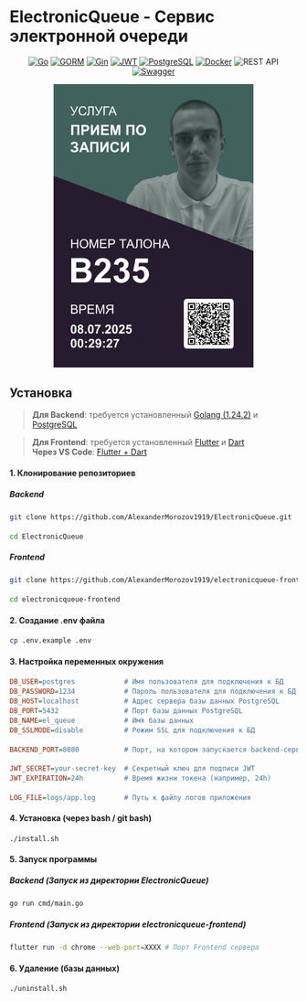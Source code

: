# **ElectronicQueue - Сервис электронной очереди**

<p align="center">
  <a href="https://go.dev/"><img src="https://img.shields.io/badge/Go-00ADD8?logo=go&logoColor=white&style=for-the-badge" alt="Go"></a>
  <a href="https://gorm.io/"><img src="https://img.shields.io/badge/GORM-FFCA28?logo=go&logoColor=black&style=for-the-badge" alt="GORM"></a>
  <a href="https://gin-gonic.com/"><img src="https://img.shields.io/badge/Gin-00B386?logo=go&logoColor=white&style=for-the-badge" alt="Gin"></a>
  <a href="https://jwt.io/"><img src="https://img.shields.io/badge/JWT-000000?logo=jsonwebtokens&logoColor=white&style=for-the-badge" alt="JWT"></a>
  <a href="https://www.postgresql.org/"><img src="https://img.shields.io/badge/PostgreSQL-4169E1?logo=postgresql&logoColor=white&style=for-the-badge" alt="PostgreSQL"></a>
  <a href="https://www.docker.com/"><img src="https://img.shields.io/badge/Docker-2496ED?logo=docker&logoColor=white&style=for-the-badge" alt="Docker"></a>
  <a><img src="https://img.shields.io/badge/REST%20API-FF6F00?logo=rest&logoColor=white&style=for-the-badge" alt="REST API"></a>
  <a href="https://swagger.io/"><img src="https://img.shields.io/badge/Swagger-85EA2D?logo=swagger&logoColor=black&style=for-the-badge" alt="Swagger"></a>
</p>

<p align="center">
  <img src="assets/img/ticket_example.png" alt="Пример талона" width="350"/>
</p>

## Установка

> **Для Backend**: требуется установленный [Golang (1.24.2)](https://go.dev/dl/) и [PostgreSQL](https://www.postgresql.org/download/)

> **Для Frontend**: требуется установленный [Flutter](https://docs.flutter.dev/get-started/install) и [Dart](https://dart.dev/get-dart) <br>
**Через VS Code**: [Flutter + Dart](https://docs.flutter.dev/install/with-vs-code)

#### 1. Клонирование репозиториев

##### Backend
```sh
git clone https://github.com/AlexanderMorozov1919/ElectronicQueue.git

cd ElectronicQueue
```

##### Frontend
```sh
git clone https://github.com/AlexanderMorozov1919/electronicqueue-frontend.git

cd electronicqueue-frontend
```

#### 2. Создание .env файла

```sh
cp .env.example .env
```

#### 3. Настройка переменных окружения

```ini
DB_USER=postgres            # Имя пользователя для подключения к БД
DB_PASSWORD=1234            # Пароль пользователя для подключения к БД
DB_HOST=localhost           # Адрес сервера базы данных PostgreSQL
DB_PORT=5432                # Порт базы данных PostgreSQL
DB_NAME=el_queue            # Имя базы данных
DB_SSLMODE=disable          # Режим SSL для подключения к БД

BACKEND_PORT=8080           # Порт, на котором запускается backend-сервер

JWT_SECRET=your-secret-key  # Секретный ключ для подписи JWT
JWT_EXPIRATION=24h          # Время жизни токена (например, 24h)

LOG_FILE=logs/app.log       # Путь к файлу логов приложения
```

#### 4. Установка (через bash / git bash)

```sh
./install.sh
```

#### 5. Запуск программы

##### Backend (Запуск из директории ElectronicQueue)
```sh
go run cmd/main.go
```

##### Frontend (Запуск из директории electronicqueue-frontend)
```sh
flutter run -d chrome --web-port=XXXX # Порт Frontend сервера
```

#### 6. Удаление (базы данных)

```sh
./uninstall.sh
```